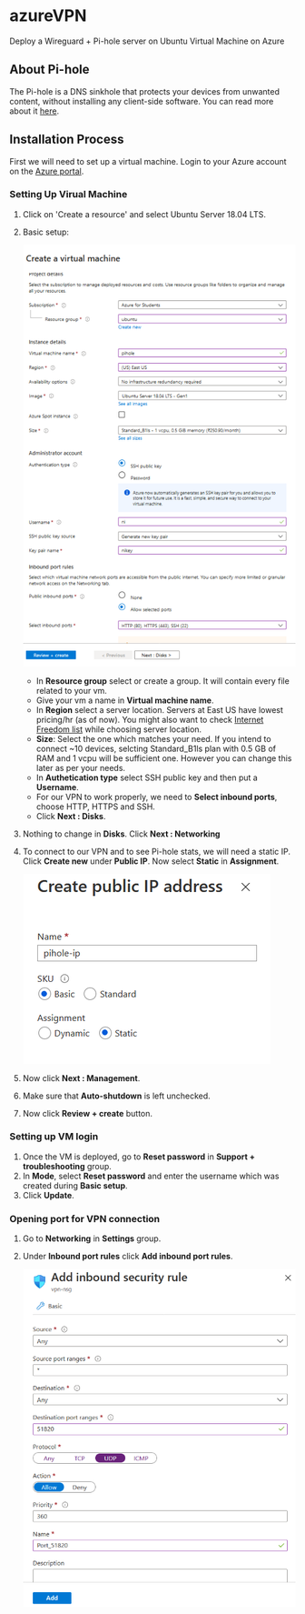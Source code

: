 # azureVPN
Deploy a Wireguard + Pi-hole server on Ubuntu Virtual Machine on Azure

## About Pi-hole
The Pi-hole is a DNS sinkhole that protects your devices from unwanted content, without installing any client-side software. You can read more about it [here](https://docs.pi-hole.net/).

## Installation Process
First we will need to set up a virtual machine.
Login to your Azure account on the [Azure portal](https://portal.azure.com).

### Setting Up Virual Machine
1. Click on 'Create a resource' and select Ubuntu Server 18.04 LTS.
2. Basic setup:

    ![Basic setup](/images/basics.png)
    * In **Resource group** select or create a group. It will contain every file related to your vm.
    * Give your vm a name in **Virtual machine name**.
    * In **Region** select a server location. Servers at East US have lowest pricing/hr (as of now). You might also want to check [Internet Freedom list](https://www.statista.com/statistics/272533/degree-of-internet-freedom-in-selected-countries/) while choosing server location.
    * **Size**: Select the one which matches your need. If you intend to connect ~10 devices, selcting Standard_B1ls plan with 0.5 GB of RAM and 1 vcpu will be sufficient one. However you can change this later as per your needs.
    * In **Authetication type** select SSH public key and then put a **Username**.
    * For our VPN to work properly, we need to **Select inbound ports**, choose HTTP, HTTPS and SSH.
    * Click **Next : Disks**.
3. Nothing to change in **Disks**. Click **Next : Networking**
4. To connect to our VPN and to see Pi-hole stats, we will need a static IP. Click **Create new** under **Public IP**. Now select **Static** in **Assignment**.

    ![Create public IP address](/images/networking.png)
5. Now click **Next : Management**.
6. Make sure that **Auto-shutdown** is left unchecked.
7. Now click **Review + create** button.

### Setting up VM login
1. Once the VM is deployed, go to **Reset password** in **Support + troubleshooting** group.
2. In **Mode**, select **Reset password** and enter the username which was created during **Basic setup**.
3. Click **Update**.

### Opening port for VPN connection
1. Go to **Networking** in **Settings** group. 
2. Under **Inbound port rules** click **Add inbound port rules**.

    ![Add inbound security rule](/images/port_rules.png)
